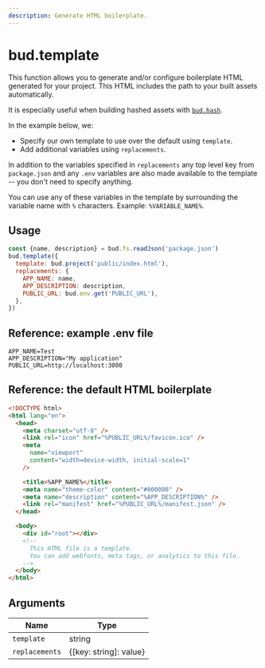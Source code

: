 ```yaml
---
description: Generate HTML boilerplate.
---
```


# bud.template

This function allows you to generate and/or configure boilerplate
HTML generated for your project. This HTML includes the path to
your built assets automatically.

It is especially useful when building hashed assets with [`bud.hash`](config-hash.md).

In the example below, we:

- Specify our own template to use over the default using `template`.
- Add additional variables using `replacements`.

In addition to the variables specified in `replacements` any top level key from `package.json` and any `.env` variables are also made available to the template -- you don't need to specify anything.

You can use any of these variables in the template by surrounding the variable name with `%` characters. Example: `%VARIABLE_NAME%`.

## Usage

```js
const {name, description} = bud.fs.readJson('package.json')
bud.template({
  template: bud.project('public/index.html'),
  replacements: {
    APP_NAME: name,
    APP_DESCRIPTION: description,
    PUBLIC_URL: bud.env.get('PUBLIC_URL'),
  },
})
```

## Reference: example .env file

```env
APP_NAME=Test
APP_DESCRIPTION="My application"
PUBLIC_URL=http://localhost:3000
```

## Reference: the default HTML boilerplate

```html
<!DOCTYPE html>
<html lang="en">
  <head>
    <meta charset="utf-8" />
    <link rel="icon" href="%PUBLIC_URL%/favicon.ico" />
    <meta
      name="viewport"
      content="width=device-width, initial-scale=1"
    />

    <title>%APP_NAME%</title>
    <meta name="theme-color" content="#000000" />
    <meta name="description" content="%APP_DESCRIPTION%" />
    <link rel="manifest" href="%PUBLIC_URL%/manifest.json" />
  </head>

  <body>
    <div id="root"></div>
    <!--
      This HTML file is a template.
      You can add webfonts, meta tags, or analytics to this file.
    -->
  </body>
</html>
```

## Arguments

| Name           | Type                   |
| -------------- | ---------------------- |
| `template`     | string                 |
| `replacements` | {[key: string]: value} |
